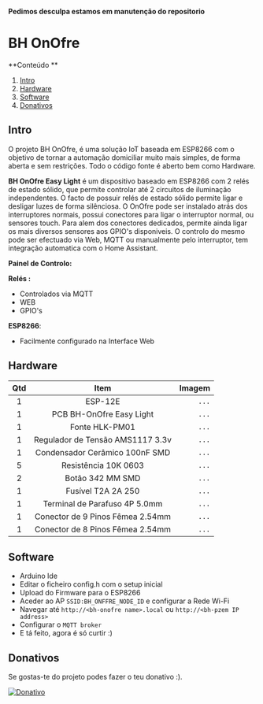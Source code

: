 <b>Pedimos desculpa estamos em manutenção do repositorio</b>

# BH OnOfre


**Conteúdo **   
1. [Intro](#id1)
2. [Hardware](#id2)
3. [Software](#id3)
4. [Donativos](#id6)



## Intro <a name="id1"></a>
O projeto BH OnOfre, é uma solução IoT baseada em ESP8266 com o objetivo de tornar a automação domiciliar muito mais simples, de forma aberta e sem restrições. Todo o código fonte é aberto bem como Hardware.

**BH OnOfre Easy Light** é um dispositivo baseado em ESP8266 com 2 relés de estado sólido, que permite controlar até 2 circuitos de iluminação independentes. O facto de possuir relés de estado sólido permite ligar e desligar luzes de forma silênciosa.
O OnOfre pode ser instalado atrás dos interruptores normais, possui conectores para ligar o interruptor normal, ou sensores touch. Para alem dos conectores dedicados, permite ainda ligar os mais diversos sensores aos GPIO's disponiveis. 
O controlo do mesmo pode ser efectuado via Web, MQTT ou manualmente pelo interruptor, tem integração automatica com o Home Assistant.

**Painel de Controlo:**



**Relés :**
  - Controlados via MQTT
  - WEB 
  - GPIO's

**ESP8266**:
  - Facilmente configurado na Interface Web

  
## Hardware <a name="id2"></a>





Qtd | Item | Imagem
:---: | :---: | ---:
1 | ESP-12E | `...`
1 | PCB BH-OnOfre Easy Light | `...`
1 | Fonte HLK-PM01 | `...`
1 | Regulador de Tensão AMS1117 3.3v | `...`
1 | Condensador Cerâmico 100nF SMD | `...`
5 | Resistência 10K 0603 | `...`
2 | Botão 3*4*2 MM SMD | `...`
1 | Fusível T2A 2A 250 | `...`
1 | Terminal de Parafuso 4P 5.0mm  | `...`
1 | Conector de 9 Pinos Fêmea 2.54mm | `...`
1 | Conector de 8 Pinos Fêmea 2.54mm | `...`



## Software <a name="id3"></a>

- Arduino Ide
- Editar o ficheiro config.h com o setup inicial
- Upload do Firmware para o ESP8266
- Aceder ao AP `SSID:BH_ONFFRE_NODE_ID` e configurar a Rede Wi-Fi
- Navegar até  `http://<bh-onofre name>.local` ou `http://<bh-pzem IP address>`
- Configurar o `MQTT broker`
- E tá feito, agora é só curtir :) 


## Donativos <a name="id6"></a>

Se gostas-te do projeto podes fazer o teu donativo :).

[![Donativo](https://img.shields.io/badge/Donate-PayPal-green.svg)](https://www.paypal.me/bhonofre)
